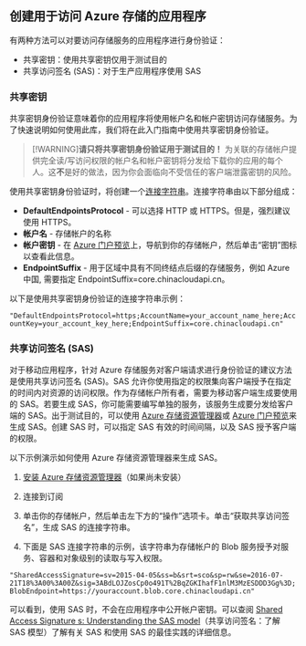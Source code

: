 ## 创建用于访问 Azure 存储的应用程序

有两种方法可以对要访问存储服务的应用程序进行身份验证：

- 共享密钥：使用共享密钥仅用于测试目的
- 共享访问签名 (SAS)：对于生产应用程序使用 SAS

### 共享密钥
共享密钥身份验证意味着你的应用程序将使用帐户名和帐户密钥访问存储服务。为了快速说明如何使用此库，我们将在此入门指南中使用共享密钥身份验证。

> [!WARNING]**请只将共享密钥身份验证用于测试目的！** 为关联的存储帐户提供完全读/写访问权限的帐户名和帐户密钥将分发给下载你的应用的每个人。这**不**是好的做法，因为你会面临向不受信任的客户端泄露密钥的风险。

使用共享密钥身份验证时，将创建一个[连接字符串](../articles/storage/storage-configure-connection-string.md)。连接字符串由以下部分组成：

- **DefaultEndpointsProtocol** - 可以选择 HTTP 或 HTTPS。但是，强烈建议使用 HTTPS。
- **帐户名** - 存储帐户的名称
- **帐户密钥** - 在 [Azure 门户预览](https://portal.azure.cn)上，导航到你的存储帐户，然后单击“密钥”图标以查看此信息。
- **EndpointSuffix** - 用于区域中具有不同终结点后缀的存储服务，例如 Azure 中国, 需要指定 EndpointSuffix=core.chinacloudapi.cn。

以下是使用共享密钥身份验证的连接字符串示例：

`"DefaultEndpointsProtocol=https;AccountName=your_account_name_here;AccountKey=your_account_key_here;EndpointSuffix=core.chinacloudapi.cn"`

### 共享访问签名 (SAS)
对于移动应用程序，针对 Azure 存储服务对客户端请求进行身份验证的建议方法是使用共享访问签名 (SAS)。SAS 允许你使用指定的权限集向客户端授予在指定的时间内对资源的访问权限。作为存储帐户所有者，需要为移动客户端生成要使用的 SAS。若要生成 SAS，你可能需要编写单独的服务，该服务生成要分发给客户端的 SAS。出于测试目的，可以使用 [Azure 存储资源管理器](http://storageexplorer.com)或 [Azure 门户预览](https://portal.azure.cn)来生成 SAS。创建 SAS 时，可以指定 SAS 有效的时间间隔，以及 SAS 授予客户端的权限。

以下示例演示如何使用 Azure 存储资源管理器来生成 SAS。

1. [安装 Azure 存储资源管理器](http://storageexplorer.com)（如果尚未安装）

2. 连接到订阅

3. 单击你的存储帐户，然后单击左下方的“操作”选项卡。单击“获取共享访问签名”，生成 SAS 的连接字符串。

4. 下面是 SAS 连接字符串的示例，该字符串为存储帐户的 Blob 服务授予对服务、容器和对象级别的读取与写入权限。

  `"SharedAccessSignature=sv=2015-04-05&ss=b&srt=sco&sp=rw&se=2016-07-21T18%3A00%3A00Z&sig=3ABdLOJZosCp0o491T%2BqZGKIhafF1nlM3MzESDDD3Gg%3D;BlobEndpoint=https://youraccount.blob.core.chinacloudapi.cn"`

可以看到，使用 SAS 时，不会在应用程序中公开帐户密钥。可以查阅 [Shared Access Signature s: Understanding the SAS model](../articles/storage/storage-dotnet-shared-access-signature-part-1.md)（共享访问签名：了解 SAS 模型）了解有关 SAS 和使用 SAS 的最佳实践的详细信息。

<!---HONumber=Mooncake_1226_2016-->